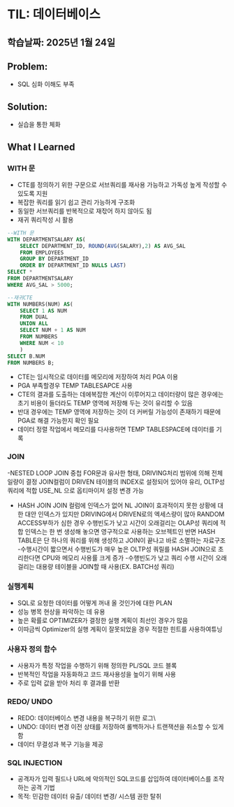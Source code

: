 # TIL: 데이터베이스
## 학습날짜: 2025년 1월 24일

## Problem: 
- SQL 심화 이해도 부족 

## Solution:
- 실습을 통한 체화

## What I Learned

### WITH 문
- CTE를 정의하기 위한 구문으로 서브쿼리를 재사용 가능하고 가독성 높게 작성할 수 있도록 지원
- 복잡한 쿼리를 읽기 쉽고 관리 가능하게 구조화
- 동일한 서브쿼리를 반복적으로 재잓어 하지 않아도 됨
- 재귀 쿼리작성 시 활용
```SQL
--WITH 문
WITH DEPARTMENTSALARY AS(
    SELECT DEPARTMENT_ID, ROUND(AVG(SALARY),2) AS AVG_SAL
    FROM EMPLOYEES
    GROUP BY DEPARTMENT_ID
    ORDER BY DEPARTMENT_ID NULLS LAST)
SELECT * 
FROM DEPARTMENTSALARY
WHERE AVG_SAL > 5000;

--재귀CTE
WITH NUMBERS(NUM) AS(
    SELECT 1 AS NUM
    FROM DUAL
    UNION ALL
    SELECT NUM + 1 AS NUM
    FROM NUMBERS
    WHERE NUM < 10
    )
SELECT B.NUM
FROM NUMBERS B;
```
- CTE는 임시적으로 데이터를 메모리에 저장하여 처리 PGA 이용
- PGA 부족할경우 TEMP TABLESAPCE 사용
- CTE의 결과를 도출하는 데에복잡한 계산이 이루어지고 데이터량이 많은 경우에는 초기 비용이 들더라도 TEMP 영역에 저장해 두는 것이 유리할 수 있음
- 반대 경우에는 TEMP 영역에 저장하는 것이 더 커버릴 가능성이 존재하기 때문에 PGA로 해결 가능한지 확인 필요
- 데이터 정렬 작업에서 메모리를 다사용하면 TEMP TABLESPACE에 데이터를 기록


### JOIN
-NESTED LOOP JOIN
중첩 FOR문과 유사한 형태, DRIVING처리 범위에 의해 전체 일량이 결정
JOIN컬럼이 DRIVEN 테이블의 INDEX로 설정되어 있어야 유리, OLTP성 쿼리에 적합
USE_NL 으로 옵티마이저 설정 변경 가능
- HASH JOIN
JOIN 컬럼에 인덱스가 없어 NL JOIN이 효과적이지 못한 상황에 대한 대안
인덱스가 있지만 DRIVING에서 DRIVEN로의 엑세스량이 많아 RANDOM ACCESS부하가 심한 경우
수행빈도가 낮고 시간이 오래걸리는 OLAP성 쿼리에 적합
인덱스는 한 번 생성해 놓으면 영구적으로 사용하는 오브젝트인 반면 HASH TABLE은 단 하나의 쿼리를 위해 생성하고 JOIN이 끝나고 바로 소멸하는 자료구조
-수행시간이 짧으면서 수행빈도가 매우 높은 OLTP성 쿼릴를 HASH JOIN으로 초리한다면 CPU와 메모리 사용률 크게 증가
-수행빈도가 낮고 쿼리 수행 시간이 오래 걸리는 대용량 테이블을 JOIN할 때 사용(EX. BATCH성 쿼리)

### 실행계획
- SQL로 요청한 데이터를 어떻게 꺼내 올 것인가에 대한 PLAN
- 성능 병목 현상을 파악하는 데 유용
- 높은 확률로 OPTIMIZER가 결정한 실행 계획이 최선인 경우가 많음
- 이따금씩 Optimizer의 실행 계획이 잘못되었을 경우 적절한 힌트를 사용하여튜닝

### 사용자 정의 함수
- 사용자가 특정 작업을 수행하기 위해 정의한 PL/SQL 코드 블록
- 반복적인 작업을 자동화하고 코드 재사용성을 높이기 위해 사용
- 주로 입력 값을 받아 처리 후 결과를 반환

### REDO/ UNDO
- REDO: 데이터베이스 변경 내용을 복구하기 위한 로그\
- UNDO: 데이터 변경 이전 상태를 저장하여 롤백하거나 트랜잭션을 취소할 수 있게 함
- 데이터 무결성과 복구 기능을 제공

### SQL INJECTION
- 공격자가 입력 필드나 URL에 악의적인 SQL코드를 삽입하여 데이터베이스를 조작하는 공격 기법
- 목적: 민감한 데이터 유출/ 데이터 변경/ 시스템 권한 탈취

